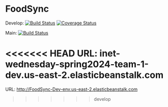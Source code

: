 # FoodSync

Develop: [![Build Status](https://app.travis-ci.com/gcivil-nyu-org/INET-Wednesday-Spring2024-Team-1.svg?branch=develop)](https://app.travis-ci.com/gcivil-nyu-org/INET-Wednesday-Spring2024-Team-1)  [![Coverage Status](https://coveralls.io/repos/github/gcivil-nyu-org/INET-Wednesday-Spring2024-Team-1/badge.svg)](https://coveralls.io/github/gcivil-nyu-org/INET-Wednesday-Spring2024-Team-1)

Main: [![Build Status](https://app.travis-ci.com/gcivil-nyu-org/INET-Wednesday-Spring2024-Team-1.svg?branch=master)](https://app.travis-ci.com/gcivil-nyu-org/INET-Wednesday-Spring2024-Team-1)

<<<<<<< HEAD
URL: inet-wednesday-spring2024-team-1-dev.us-east-2.elasticbeanstalk.com
=======
URL: http://FoodSync-Dev-env.us-east-2.elasticbeanstalk.com
>>>>>>> develop
